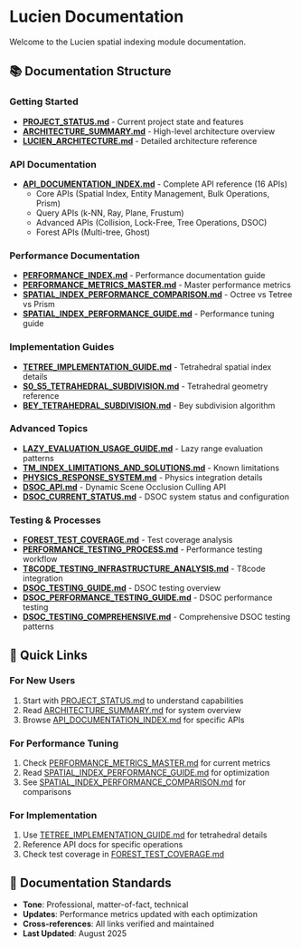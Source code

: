 # Lucien Documentation

Welcome to the Lucien spatial indexing module documentation.

## 📚 Documentation Structure

### Getting Started
- **[PROJECT_STATUS.md](PROJECT_STATUS.md)** - Current project state and features
- **[ARCHITECTURE_SUMMARY.md](ARCHITECTURE_SUMMARY.md)** - High-level architecture overview
- **[LUCIEN_ARCHITECTURE.md](LUCIEN_ARCHITECTURE.md)** - Detailed architecture reference

### API Documentation
- **[API_DOCUMENTATION_INDEX.md](API_DOCUMENTATION_INDEX.md)** - Complete API reference (16 APIs)
  - Core APIs (Spatial Index, Entity Management, Bulk Operations, Prism)
  - Query APIs (k-NN, Ray, Plane, Frustum)
  - Advanced APIs (Collision, Lock-Free, Tree Operations, DSOC)
  - Forest APIs (Multi-tree, Ghost)

### Performance Documentation
- **[PERFORMANCE_INDEX.md](PERFORMANCE_INDEX.md)** - Performance documentation guide
- **[PERFORMANCE_METRICS_MASTER.md](PERFORMANCE_METRICS_MASTER.md)** - Master performance metrics
- **[SPATIAL_INDEX_PERFORMANCE_COMPARISON.md](SPATIAL_INDEX_PERFORMANCE_COMPARISON.md)** - Octree vs Tetree vs Prism
- **[SPATIAL_INDEX_PERFORMANCE_GUIDE.md](SPATIAL_INDEX_PERFORMANCE_GUIDE.md)** - Performance tuning guide

### Implementation Guides
- **[TETREE_IMPLEMENTATION_GUIDE.md](TETREE_IMPLEMENTATION_GUIDE.md)** - Tetrahedral spatial index details
- **[S0_S5_TETRAHEDRAL_SUBDIVISION.md](S0_S5_TETRAHEDRAL_SUBDIVISION.md)** - Tetrahedral geometry reference
- **[BEY_TETRAHEDRAL_SUBDIVISION.md](BEY_TETRAHEDRAL_SUBDIVISION.md)** - Bey subdivision algorithm

### Advanced Topics
- **[LAZY_EVALUATION_USAGE_GUIDE.md](LAZY_EVALUATION_USAGE_GUIDE.md)** - Lazy range evaluation patterns
- **[TM_INDEX_LIMITATIONS_AND_SOLUTIONS.md](TM_INDEX_LIMITATIONS_AND_SOLUTIONS.md)** - Known limitations
- **[PHYSICS_RESPONSE_SYSTEM.md](PHYSICS_RESPONSE_SYSTEM.md)** - Physics integration details
- **[DSOC_API.md](DSOC_API.md)** - Dynamic Scene Occlusion Culling API
- **[DSOC_CURRENT_STATUS.md](DSOC_CURRENT_STATUS.md)** - DSOC system status and configuration

### Testing & Processes
- **[FOREST_TEST_COVERAGE.md](FOREST_TEST_COVERAGE.md)** - Test coverage analysis
- **[PERFORMANCE_TESTING_PROCESS.md](PERFORMANCE_TESTING_PROCESS.md)** - Performance testing workflow
- **[T8CODE_TESTING_INFRASTRUCTURE_ANALYSIS.md](T8CODE_TESTING_INFRASTRUCTURE_ANALYSIS.md)** - T8code integration
- **[DSOC_TESTING_GUIDE.md](DSOC_TESTING_GUIDE.md)** - DSOC testing overview
- **[DSOC_PERFORMANCE_TESTING_GUIDE.md](DSOC_PERFORMANCE_TESTING_GUIDE.md)** - DSOC performance testing
- **[DSOC_TESTING_COMPREHENSIVE.md](DSOC_TESTING_COMPREHENSIVE.md)** - Comprehensive DSOC testing patterns

## 🚀 Quick Links

### For New Users
1. Start with [PROJECT_STATUS.md](PROJECT_STATUS.md) to understand capabilities
2. Read [ARCHITECTURE_SUMMARY.md](ARCHITECTURE_SUMMARY.md) for system overview
3. Browse [API_DOCUMENTATION_INDEX.md](API_DOCUMENTATION_INDEX.md) for specific APIs

### For Performance Tuning
1. Check [PERFORMANCE_METRICS_MASTER.md](PERFORMANCE_METRICS_MASTER.md) for current metrics
2. Read [SPATIAL_INDEX_PERFORMANCE_GUIDE.md](SPATIAL_INDEX_PERFORMANCE_GUIDE.md) for optimization
3. See [SPATIAL_INDEX_PERFORMANCE_COMPARISON.md](SPATIAL_INDEX_PERFORMANCE_COMPARISON.md) for comparisons

### For Implementation
1. Use [TETREE_IMPLEMENTATION_GUIDE.md](TETREE_IMPLEMENTATION_GUIDE.md) for tetrahedral details
2. Reference API docs for specific operations
3. Check test coverage in [FOREST_TEST_COVERAGE.md](FOREST_TEST_COVERAGE.md)

## 📝 Documentation Standards

- **Tone**: Professional, matter-of-fact, technical
- **Updates**: Performance metrics updated with each optimization
- **Cross-references**: All links verified and maintained
- **Last Updated**: August 2025